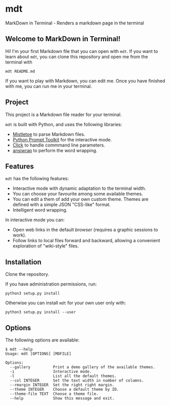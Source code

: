 # mdt

MarkDown in Terminal - Renders a markdown page in the terminal

## Welcome to MarkDown in Terminal!

Hi! I'm your first Markdown file that you can open with `mdt`. If you want to learn about `mdt`, you can clone this repository and open me from the terminal with

```
mdt README.md
```

If you want to play with Markdown, you can edit me. Once you have finished with me, you can run me in your terminal.

## Project

This project is a Markdown file reader for your terminal.

`mdt` is built with Python, and uses the following libraries:

* [Mistletoe](https://github.com/miyuchina/mistletoe) to parse Markdown files.
* [Python Prompt Toolkit](https://github.com/prompt-toolkit/python-prompt-toolkit) for the interactive mode.
* [Click](https://click.palletsprojects.com/en/7.x/) to handle commmand line parameters.
* [ansiwrap](https://pypi.org/project/ansiwrap/) to perform the word wrapping.

## Features

`mdt` has the following features:

* Interactive mode with dynamic adaptation to the terminal width.
* You can choose your favourite among some available themes.
* You can edit a them of add your own custom theme. Themes are defined with a simple JSON "CSS-like" format.
* Intelligent word wrapping.

In interactive mode you can:

* Open web links in the default *browser* (requires a graphic sessions to work).
* Follow links to local files forward and backward, allowing a convenient exploration of "wiki-style" files.

## Installation

Clone the repository.

If you have administration permissions, run:

```
python3 setup.py install
```

Otherwise you can install `mdt` for your own user only with:

```
python3 setup.py install --user
```

## Options

The following options are available:

```
$ mdt --help
Usage: mdt [OPTIONS] [MDFILE]

Options:
  --gallery          Print a demo gallery of the available themes.
  -i                 Interactive mode.
  -l                 List all the default themes.
  --col INTEGER      Set the text width in number of columns.
  --rmargin INTEGER  Set the right right margin.
  --theme INTEGER    Choose a default theme by ID.
  --theme-file TEXT  Choose a theme file.
  --help             Show this message and exit.
```
